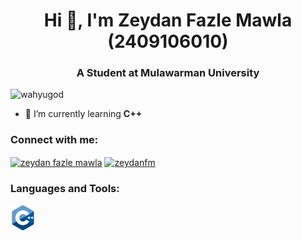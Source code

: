 <h1 align="center">Hi 👋, I'm Zeydan Fazle Mawla (2409106010)</h1>
<h3 align="center">A Student at Mulawarman University</h3>

<p align="left"> <img src="https://komarev.com/ghpvc/?username=wahyugod&label=Profile%20views&color=0e75b6&style=flat" alt="wahyugod" /> </p>

- 🌱 I’m currently learning **C++**

<h3 align="left">Connect with me:</h3>
<p align="left">
<a href="https://linkedin.com/in/zeydan fazle mawla" target="blank"><img align="center" src="https://raw.githubusercontent.com/rahuldkjain/github-profile-readme-generator/master/src/images/icons/Social/linked-in-alt.svg" alt="zeydan fazle mawla" height="30" width="40" /></a>
<a href="https://instagram.com/zeydanfm" target="blank"><img align="center" src="https://raw.githubusercontent.com/rahuldkjain/github-profile-readme-generator/master/src/images/icons/Social/instagram.svg" alt="zeydanfm" height="30" width="40" /></a>
</p>

<h3 align="left">Languages and Tools:</h3>
<p align="left"> <a href="https://www.w3schools.com/cpp/" target="_blank" rel="noreferrer"> <img src="https://raw.githubusercontent.com/devicons/devicon/master/icons/cplusplus/cplusplus-original.svg" alt="cplusplus" width="40" height="40"/> </a> </p>
